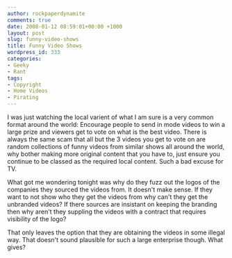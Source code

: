 ```yaml
---
author: rockpaperdynamite
comments: true
date: 2008-01-12 08:59:01+00:00 +1000
layout: post
slug: funny-video-shows
title: Funny Video Shows
wordpress_id: 333
categories:
- Geeky
- Rant
tags:
- Copyright
- Home Videos
- Pirating
---
```


I was just watching the local varient of what I am sure is a very common format around the world: Encourage people to send in mode videos to win a large prize and viewers get to vote on what is the best video. There is always the same scam that all but the 3 videos you get to vote on are random collections of funny videos from similar shows all around the world, why bother making more original content that you have to, just ensure you continue to be classed as the required local content. Such a bad excuse for TV.

What got me wondering tonight was why do they fuzz out the logos of the companies they sourced the videos from. It doesn't make sense. If they want to not show who they get the videos from why can't they get the unbranded videos? If there sources are insistant on keeping the branding then why aren't they suppling the videos with a contract that requires visibility of the logo?

That only leaves the option that they are obtaining the videos in some illegal way. That doesn't sound plausible for such a large enterprise though. What gives?
